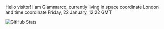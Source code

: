 Hello visitor! I am Giammarco, currently living in space coordinate London and time coordinate Friday, 22 January, 12:22 GMT

![GitHub Stats](https://github-readme-stats.vercel.app/api?username=grcasanova)
